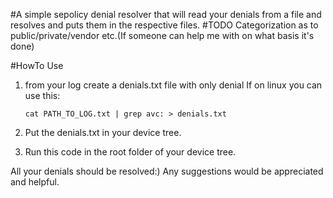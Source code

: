 #A simple sepolicy denial resolver that will read your denials from a file and resolves and puts them in the respective files.
#TODO
Categorization as to public/private/vendor etc.(If someone can help me with on what basis it's done)

#HowTo Use
1) from your log create a denials.txt file with only denial
   If on linux you can use this:
   
   ```
   cat PATH_TO_LOG.txt | grep avc: > denials.txt
   ```
2) Put the denials.txt in your device tree.
3) Run this code in the root folder of your device tree.

All your denials should be resolved:)
Any suggestions would be appreciated and helpful.
